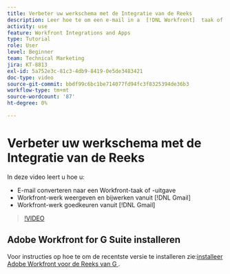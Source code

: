 ```yaml
---
title: Verbeter uw werkschema met de Integratie van de Reeks
description: Leer hoe te om een e-mail in a  [!DNL Workfront]  taak of kwestie om te zetten,  [!DNL Workfront]  werk van Gmail te bekijken en bij te werken, en  [!DNL Workfront]  werk van Gmail goed te keuren.
activity: use
feature: Workfront Integrations and Apps
type: Tutorial
role: User
level: Beginner
team: Technical Marketing
jira: KT-8813
exl-id: 5a752e3c-81c3-4db9-8419-0e5de3483421
doc-type: video
source-git-commit: bbdf99c6bc1be714077fd94fc3f8325394de36b3
workflow-type: tm+mt
source-wordcount: '87'
ht-degree: 0%

---
```


# Verbeter uw werkschema met de Integratie van de Reeks

In deze video leert u hoe u:

* E-mail converteren naar een Workfront-taak of -uitgave
* Workfront-werk weergeven en bijwerken vanuit [!DNL Gmail]
* Workfront-werk goedkeuren vanuit [!DNL Gmail]

>[!VIDEO](https://video.tv.adobe.com/v/335114/?quality=12&learn=on&enablevpops=1)

## Adobe Workfront for G Suite installeren

Voor instructies op hoe te om de recentste versie te installeren zie: [&#x200B; installeer Adobe Workfront voor de Reeks van G &#x200B;](https://experienceleague.adobe.com/docs/workfront/using/adobe-workfront-integrations/workfront-for-g-suite/install-workfront-for-gsuite.html?lang=nl-NL).
